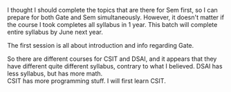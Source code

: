 I thought I should complete the topics that are there for Sem first, so I can prepare for both Gate and Sem simultaneously. However, it doesn't matter if the course I took completes all syllabus in 1 year. 
This batch will complete entire syllabus by June next year. 

The first session is all about introduction and info regarding Gate. 

So there are different courses for CSIT and DSAI, and it appears that they have different quite different syllabus, contrary to what I believed.
DSAI has less syllabus, but has more math.  
CSIT has more programming stuff. 
I will first learn CSIT. 

